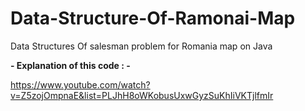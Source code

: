 # Data-Structure-Of-Ramonai-Map
Data Structures Of salesman problem for Romania map on Java 



 **- Explanation of this code : -**
 
https://www.youtube.com/watch?v=Z5zojOmpnaE&list=PLJhH8oWKobusUxwGyzSuKhIiVKTjlfmIr
